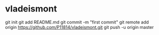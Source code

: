 # vladeismont
git init
git add README.md
git commit -m "first commit"
git remote add origin https://github.com/P11814/vladeismont.git
git push -u origin master
